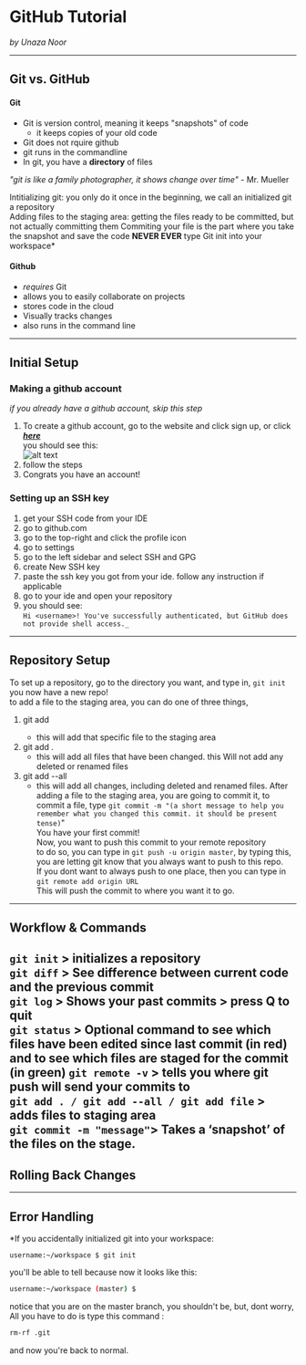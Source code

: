 # GitHub Tutorial

_by Unaza Noor_

---
## Git vs. GitHub
#### Git
* Git is version control, meaning it keeps "snapshots" of code
   * it keeps copies of your old code
* Git does not rquire github
* git runs in the commandline
* In git, you have a **directory** of files  

_"git is like a family photographer, it shows change over time"_ - Mr. Mueller  


Intitializing git: you only do it once in the beginning, we call an initialized git a repository  
Adding files to the staging area: getting the files ready to be committed, but not actually committing them 
Commiting your file is the part where you take the snapshot and save the code
**NEVER EVER** type Git init into your workspace*

#### Github
* _requires_ Git
* allows you to easily collaborate on projects
* stores code in the cloud
* Visually tracks changes
* also runs in the command line

---
## Initial Setup

### Making a github account

_if you already have a github account, skip this step_
1. To create a github account, go to the website and click sign up, or click [**_here_**](https://github.com/join?source=header-home)  
you should see this:  
![alt text](screenshot1.png)
2. follow the steps
3. Congrats you have an account!
### Setting up an SSH key
1. get your SSH code from your IDE 
2. go to github.com
3. go to the top-right and click the profile icon 
4. go to settings
5. go to the left sidebar and select SSH and GPG
6. create New SSH key
7. paste the ssh key you got from your ide. follow any instruction if applicable
8. go to your ide and open your repository
9. you should see:  
`Hi <username>! You've successfully authenticated, but GitHub does not provide shell access._`




---
## Repository Setup
To set up a repository, go to the directory you want, and type in, `git init`   
you now have a new repo!  
to add a file to the staging area, you can do one of three things,
1. git add <file-name> 
    * this will add that specific file to the staging area
2. git add .
    * this will add all files that have been changed. this Will not add any deleted or renamed files
3. git add --all
    * this will add all changes, including deleted and renamed files.
After adding a file to the staging area, you are going to commit it, to commit a file, type `git commit -m "(a short message to help you remember what you changed this commit. it should be present tense)`"  
You have your first commit!  
Now, you want to push this commit to your remote repository  
to do so, you can type in `git push -u origin master`, by typing this, you are letting git know that you always want to push to this repo.  
If you dont want to always push to one place, then you can type in `git remote add origin URL`   
This will push the commit to where you want it to go.

 

---
## Workflow & Commands
`git init` > initializes a repository  
`git diff` > See difference between current code and the previous commit  
`git log` > Shows your past commits > press Q to quit  
`git status` > Optional command to see which files have been edited since last commit (in red)
and to see which files are staged for the commit (in green)
`git remote -v`  > tells you where git push will send your commits to  
`git add . / git add --all / git add file` > adds files to staging area    
`git commit -m "message"`> Takes a ‘snapshot’ of the files on the stage.
---
## Rolling Back Changes
---
## Error Handling
*If you accidentally initialized git into your workspace:
```
username:~/workspace $ git init
```
 you'll be able to tell because now it looks like this:
```bash
username:~/workspace (master) $ 
```
notice that you are on the master branch, you shouldn't be,
but, dont worry, All you have to do is type this command :  

```bash 
rm-rf .git
```
and now you're back to normal.